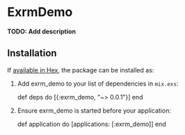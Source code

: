 # ExrmDemo

**TODO: Add description**

## Installation

If [available in Hex](https://hex.pm/docs/publish), the package can be installed as:

  1. Add exrm_demo to your list of dependencies in `mix.exs`:

        def deps do
          [{:exrm_demo, "~> 0.0.1"}]
        end

  2. Ensure exrm_demo is started before your application:

        def application do
          [applications: [:exrm_demo]]
        end

